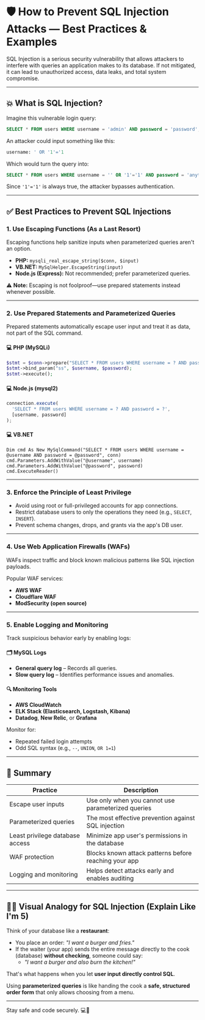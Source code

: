 # 🛡️ How to Prevent SQL Injection Attacks — Best Practices & Examples

SQL Injection is a serious security vulnerability that allows attackers to interfere with queries an application makes to its database. If not mitigated, it can lead to unauthorized access, data leaks, and total system compromise.

---

## 💥 What is SQL Injection?

Imagine this vulnerable login query:

```sql
SELECT * FROM users WHERE username = 'admin' AND password = 'password';
```

An attacker could input something like this:

```sql
username: ' OR '1'='1
```

Which would turn the query into:

```sql
SELECT * FROM users WHERE username = '' OR '1'='1' AND password = 'anything';
```

Since `'1'='1'` is always true, the attacker bypasses authentication.

---

## ✅ Best Practices to Prevent SQL Injections

### 1. Use Escaping Functions (As a Last Resort)
Escaping functions help sanitize inputs when parameterized queries aren't an option.

- **PHP:** `mysqli_real_escape_string($conn, $input)`
- **VB.NET:** `MySqlHelper.EscapeString(input)`
- **Node.js (Express):** Not recommended; prefer parameterized queries.

⚠️ **Note:** Escaping is not foolproof—use prepared statements instead whenever possible.

---

### 2. Use Prepared Statements and Parameterized Queries

Prepared statements automatically escape user input and treat it as data, not part of the SQL command.

#### 💻 PHP (MySQLi)
```php
$stmt = $conn->prepare("SELECT * FROM users WHERE username = ? AND password = ?");
$stmt->bind_param("ss", $username, $password);
$stmt->execute();
```

#### 💻 Node.js (mysql2)
```js
connection.execute(
  'SELECT * FROM users WHERE username = ? AND password = ?',
  [username, password]
);
```

#### 💻 VB.NET
```vbnet
Dim cmd As New MySqlCommand("SELECT * FROM users WHERE username = @username AND password = @password", conn)
cmd.Parameters.AddWithValue("@username", username)
cmd.Parameters.AddWithValue("@password", password)
cmd.ExecuteReader()
```

---

### 3. Enforce the Principle of Least Privilege

- Avoid using root or full-privileged accounts for app connections.
- Restrict database users to only the operations they need (e.g., `SELECT`, `INSERT`).
- Prevent schema changes, drops, and grants via the app's DB user.

---

### 4. Use Web Application Firewalls (WAFs)

WAFs inspect traffic and block known malicious patterns like SQL injection payloads.

Popular WAF services:
- **AWS WAF**
- **Cloudflare WAF**
- **ModSecurity (open source)**

---

### 5. Enable Logging and Monitoring

Track suspicious behavior early by enabling logs:

#### 🗂️ MySQL Logs
- **General query log** – Records all queries.
- **Slow query log** – Identifies performance issues and anomalies.

#### 🔍 Monitoring Tools
- **AWS CloudWatch**
- **ELK Stack (Elasticsearch, Logstash, Kibana)**
- **Datadog**, **New Relic**, or **Grafana**

Monitor for:
- Repeated failed login attempts
- Odd SQL syntax (e.g., `--`, `UNION`, `OR 1=1`)

---

## 🔐 Summary

| Practice                          | Description                                            |
|----------------------------------|--------------------------------------------------------|
| Escape user inputs               | Use only when you cannot use parameterized queries     |
| Parameterized queries            | The most effective prevention against SQL injection    |
| Least privilege database access  | Minimize app user's permissions in the database        |
| WAF protection                   | Blocks known attack patterns before reaching your app  |
| Logging and monitoring           | Helps detect attacks early and enables auditing        |

---

## 👨‍💻 Visual Analogy for SQL Injection (Explain Like I'm 5)

Think of your database like a **restaurant**:
- You place an order: _"I want a burger and fries."_
- If the waiter (your app) sends the entire message directly to the cook (database) **without checking**, someone could say:
  - _"I want a burger and also burn the kitchen!"_

That's what happens when you let **user input directly control SQL**.

Using **parameterized queries** is like handing the cook a **safe, structured order form** that only allows choosing from a menu.

---

Stay safe and code securely. 💻🔐
